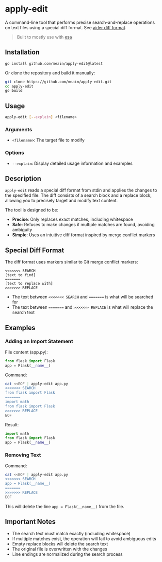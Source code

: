 # apply-edit

A command-line tool that performs precise search-and-replace operations on text files using a special diff format.
See [aider diff format](https://aider.chat/docs/more/edit-formats.html#diff).

> Built to mostly use with [esa](https://github.com/meain/esa)

## Installation

```bash
go install github.com/meain/apply-edit@latest
```

Or clone the repository and build it manually:

```bash
git clone https://github.com/meain/apply-edit.git
cd apply-edit
go build
```

## Usage

```bash
apply-edit [--explain] <filename>
```

### Arguments

- `<filename>`: The target file to modify

### Options

- `--explain`: Display detailed usage information and examples

## Description

`apply-edit` reads a special diff format from stdin and applies the changes to the specified file. The diff consists of a search block and a replace block, allowing you to precisely target and modify text content.

The tool is designed to be:
- **Precise**: Only replaces exact matches, including whitespace
- **Safe**: Refuses to make changes if multiple matches are found, avoiding ambiguity
- **Simple**: Uses an intuitive diff format inspired by merge conflict markers

## Special Diff Format

The diff format uses markers similar to Git merge conflict markers:

```
<<<<<<< SEARCH
[text to find]
=======
[text to replace with]
>>>>>>> REPLACE
```

- The text between `<<<<<<< SEARCH` and `=======` is what will be searched for
- The text between `=======` and `>>>>>>> REPLACE` is what will replace the search text

## Examples

### Adding an Import Statement

File content (app.py):
```python
from flask import Flask
app = Flask(__name__)
```

Command:
```bash
cat <<EOF | apply-edit app.py
<<<<<<< SEARCH
from flask import Flask
=======
import math
from flask import Flask
>>>>>>> REPLACE
EOF
```

Result:
```python
import math
from flask import Flask
app = Flask(__name__)
```

### Removing Text

Command:
```bash
cat <<EOF | apply-edit app.py
<<<<<<< SEARCH
app = Flask(__name__)
=======
>>>>>>> REPLACE
EOF
```

This will delete the line `app = Flask(__name__)` from the file.

## Important Notes

- The search text must match exactly (including whitespace)
- If multiple matches exist, the operation will fail to avoid ambiguous edits
- Empty replace blocks will delete the search text
- The original file is overwritten with the changes
- Line endings are normalized during the search process
